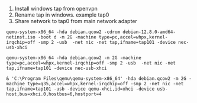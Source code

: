 1. Install windows tap from openvpn
2. Rename tap in windows. example tap0
3. Share network to tap0 from main network adapter


```
qemu-system-x86_64 -hda debian.qcow2 -cdrom debian-12.8.0-amd64-netinst.iso -boot d -m 2G -machine type=pc,accel=whpx,kernel-irqchip=off -smp 2 -usb  -net nic -net tap,ifname=tap101 -device nec-usb-xhci
```

```
qemu-system-x86_64 -hda debian.qcow2 -m 2G -machine type=pc,accel=whpx,kernel-irqchip=off -smp 2 -usb  -net nic -net tap,ifname=tap101 -device nec-usb-xhci
```

```
& 'C:\Program Files\qemu\qemu-system-x86_64' -hda debian.qcow2 -m 2G -machine type=q35,accel=whpx,kernel-irqchip=off -smp 2 -net nic -net tap,ifname=tap101 -usb -device qemu-xhci,id=xhci -device usb-host,bus=xhci.0,hostbus=6,hostport=4
```
